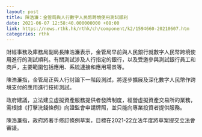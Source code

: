 ```yaml
---
layout: post
title: 陳浩濂：金管局與人行數字人民幣跨境使用測試順利
date: 2021-06-07 12:58:40.000000000 +08:00
link: https://news.rthk.hk/rthk/ch/component/k2/1594660-20210607.htm
categories: rthk
---
```


財經事務及庫務局副局長陳浩濂表示，金管局早前與人民銀行就數字人民幣跨境使用進行的測試順利。有關測試涉及人行指定的銀行，以及受邀參與測試銀行員工和商戶，主要範圍包括應用、系統連接和應用場景等。

陳浩濂指，金管局正與人行討論下一階段測試，將逐步擴展及深化數字人民幣作跨境支付的應用進行技術測試。

政府建議，立法建立虛擬資產服務提供者發牌制度，經營虛擬資產交易所的業務，需根據《打擊洗錢條例》向證監會申請牌照，並只能向專業投資者提供服務。

陳浩濂指，政府將著手修訂條例草案，目標在2021-22立法年度將草案提交立法會審議。
